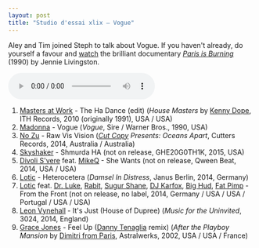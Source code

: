 ```yaml
---
layout: post
title: "Studio d'essai xlix – Vogue"
---
```


Aley and Tim joined Steph to talk about Vogue. If you haven't already, do yourself a favour and [watch](https://www.youtube.com/watch?v=pWuzfIeTFAQ) the brilliant documentary _[Paris is Burning](https://en.wikipedia.org/wiki/Paris_Is_Burning_%28film%29)_ (1990) by Jennie Livingston.

<audio src="http://media.emit.com/4eb-d/studio-dessai/201508202200/aac_mid.m4a" controls>
Your browser doesn't seem to be able to play embedded m4a audio.
</audio>

1. [Masters at Work](http://musicbrainz.org/artist/11293854-fc44-43e2-bb37-c48e5063bb55) - The Ha Dance (edit) (_House Masters_ by [Kenny Dope](http://musicbrainz.org/artist/77820ed3-78b0-41a1-bbce-6b8482ebfe67), ITH Records, 2010 (originally 1991), USA / USA)
1. [Madonna](http://musicbrainz.org/artist/79239441-bfd5-4981-a70c-55c3f15c1287) - Vogue (_Vogue_, Sire / Warner Bros., 1990, USA)
1. [No Zu](http://musicbrainz.org/artist/cd589a6e-7da3-4096-9f11-a0d91d6e79d6) - Raw Vis Vision (_[Cut Copy](http://musicbrainz.org/artist/caaba574-dfbc-4681-8e56-19b5150897d2) Presents: Oceans Apart_, Cutters Records, 2014, Australia / Australia)
1. [Skyshaker](http://musicbrainz.org/artist/eabcd859-7cce-40c3-b7bd-232a6b36cc1a) - Shmurda HA (not on release, GHE20G0TH1K, 2015, USA)
1. [Divoli S'vere](http://musicbrainz.org/artist/41454acd-4d36-4c29-b4fa-6007b895ac09) feat. [MikeQ](http://musicbrainz.org/artist/f6c3edf8-41d9-414f-9dbd-65041c0722b3) - She Wants (not on release, Qween Beat, 2014, USA / USA)
1. [Lotic](http://musicbrainz.org/artist/af16db36-38b6-4345-ac71-01c2f9157778) - Heterocetera (_Damsel In Distress_, Janus Berlin, 2014, Germany)
1. [Lotic](http://musicbrainz.org/artist/af16db36-38b6-4345-ac71-01c2f9157778) feat. [Dr. Luke](http://musicbrainz.org/artist/1c29b6ea-a5a5-487c-bd23-5ff7f0c80cf2), [Rabit](http://musicbrainz.org/artist/2e6c4963-cb32-4276-8b51-9c2c61de19ca), [Sugur Shane](http://musicbrainz.org/artist/b0c78ba1-83e7-4db5-aa56-e8942dfa6bf1), [DJ Karfox](http://musicbrainz.org/artist/b1d8885d-8be3-41df-a7d5-1b22e9f048ce), [Big Hud](http://musicbrainz.org/artist/f6fdb059-7bec-4983-939b-ef112ef42c9d), [Fat Pimp](http://musicbrainz.org/artist/7773ab65-0778-424c-83c0-8deacfe091a3) - From the Front (not on release, no label, 2014, Germany / USA / USA / Portugal / USA / USA)
1. [Leon Vynehall](http://musicbrainz.org/artist/b98202d3-4fb4-4e32-9ff3-b9e1987d02cf) - It's Just (House of Dupree) (_Music for the Uninvited_, 3024, 2014, England)
1. [Grace Jones](http://musicbrainz.org/artist/b1c124b3-cf60-41a6-8699-92728c8a3fe0) - Feel Up ([Danny Tenaglia](http://musicbrainz.org/artist/3c470d9e-71d2-4c66-8bb0-064823fe48fe) remix) (_After the Playboy Mansion_ by [Dimitri from Paris](http://musicbrainz.org/artist/2b340ddd-1c54-407d-a62d-7b14b294378b), Astralwerks, 2002, USA / USA / France)